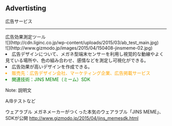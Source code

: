 ##  Advertisting

広告サービス

---

<div class="title">広告効果測定ツール</div>

<div class="frame">
<div class="right">
<div class="shadow">
![](http://cdn.liginc.co.jp/wp-content/uploads/2015/03/ab_test_main.jpg)
</div>
<div class="shadow">
![](http://www.gizmodo.jp/images/2015/04/150408-jinsmeme-02.jpg)
</div>
</div>

<div class="left">
<li>広告デザインについて、メガネ型端末センサーを利用し視覚的な動線やよく見ている場所や、色の組み合わせ、感情などを測定し可視化ができる。</li>
<li>広告効果が高いデザインを作成できる。</li>
<li style="color:orange">販売先：広告デザイン会社、マーケティング企業、広告掲載サービス</li>
<li style="color:green">関連技術：JINS MEME（ミーム）SDK</li>
</div>


</div>

Note: 説明文

A/Bテストなど

ウェアラブル
メガネメーカーがつくった本気のウェアラブル「JINS MEME」、SDKが公開
http://www.gizmodo.jp/2015/04/jins_memesdk.html
